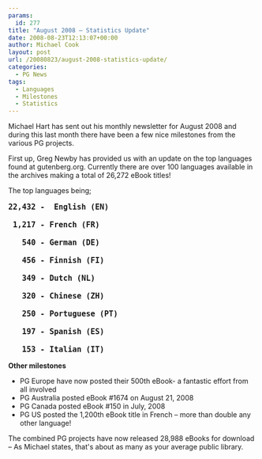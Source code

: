 ```yaml
---
params:
  id: 277
title: "August 2008 – Statistics Update"
date: 2008-08-23T12:13:07+00:00
author: Michael Cook
layout: post
url: /20080823/august-2008-statistics-update/
categories:
  - PG News
tags:
  - Languages
  - Milestones
  - Statistics
---
```

Michael Hart has sent out his monthly newsletter for August 2008 and during this last month there have been a few nice milestones from the various PG projects.

First up, Greg Newby has provided us with an update on the top languages found at gutenberg.org. Currently there are over 100 languages available in the archives making a total of 26,272 eBook titles!

The top languages being;

<pre style="font-size: 1.1em; font-weight: bold">22,432 -  English (EN)

 1,217 - French (FR)

   540 - German (DE)

   456 - Finnish (FI)

   349 - Dutch (NL)

   320 - Chinese (ZH)

   250 - Portuguese (PT)

   197 - Spanish (ES)

   153 - Italian (IT)</pre>

**Other milestones**

  * PG Europe have now posted their 500th eBook- a fantastic effort from all involved
  * PG Australia posted eBook #1674 on August 21, 2008
  * PG Canada posted eBook #150 in July, 2008
  * PG US posted the 1,200th eBook title in French – more than double any other language!

The combined PG projects have now released 28,988 eBooks for download – As Michael states, that's about as many as your average public library.
